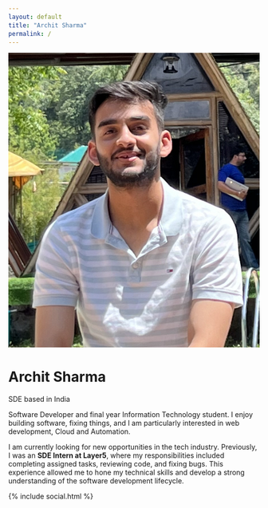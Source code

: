 ```yaml
---
layout: default
title: "Archit Sharma"
permalink: /
---
```

<main>
<div class="mb-6 mt-8 flex items-center gap-4 sm:mb-8 sm:mt-16 sm:gap-5">
        <img src="/assets/images/arch.png" class="h-[65px] w-[65px] rounded-full sm:h-[80px] sm:w-[80px]" />
        <div class="flex flex-col gap-0.5">
          <h1 class="text-xl font-semibold text-white sm:text-3xl sm:font-bold">Archit Sharma</h1>
          <span class="text-base sm:text-lg">SDE based in India</span>
        </div>
      </div>
      <div class="flex flex-col gap-3 text-base leading-7 sm:gap-4 sm:text-lg sm:leading-8">
        <p>Software Developer and final year Information Technology student. I enjoy building software, fixing things, and I am particularly interested in web development, Cloud and Automation.</p>
        <p>I am currently looking for new opportunities in the tech industry. Previously, I was an <b>SDE Intern at Layer5</b>, where my responsibilities included completing assigned tasks, reviewing code, and fixing bugs. This experience allowed me to hone my technical skills and develop a strong understanding of the software development lifecycle.</p>
      </div>
      {% include social.html %}
      </main>